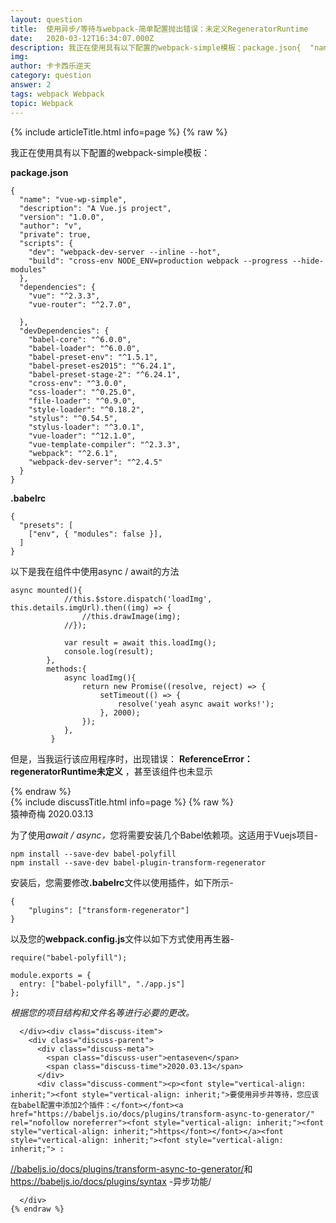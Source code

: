 ```yaml
---
layout: question
title:  使用异步/等待与webpack-简单配置抛出错误：未定义RegeneratorRuntime
date:   2020-03-12T16:34:07.000Z
description: 我正在使用具有以下配置的webpack-simple模板：package.json{  "name"  "vue-wp-simple",  "...
img: 
author: 卡卡西乐逆天
category: question
answer: 2
tags: webpack Webpack
topic: Webpack
---
```

<div class="article-root">
  <div class="article">
    {% include articleTitle.html info=page %}
    {% raw %}
    <div class="article-content"><p><font style="vertical-align: inherit;"><font style="vertical-align: inherit;">我正在使用具有以下配置的webpack-simple模板：</font></font></p>

<p><strong><font style="vertical-align: inherit;"><font style="vertical-align: inherit;">package.json</font></font></strong></p>

<pre><code>{<font></font>
  "name": "vue-wp-simple",<font></font>
  "description": "A Vue.js project",<font></font>
  "version": "1.0.0",<font></font>
  "author": "v",<font></font>
  "private": true,<font></font>
  "scripts": {<font></font>
    "dev": "webpack-dev-server --inline --hot",<font></font>
    "build": "cross-env NODE_ENV=production webpack --progress --hide-modules"<font></font>
  },<font></font>
  "dependencies": {<font></font>
    "vue": "^2.3.3",<font></font>
    "vue-router": "^2.7.0",<font></font>
<font></font>
  },<font></font>
  "devDependencies": {<font></font>
    "babel-core": "^6.0.0",<font></font>
    "babel-loader": "^6.0.0",<font></font>
    "babel-preset-env": "^1.5.1",<font></font>
    "babel-preset-es2015": "^6.24.1",<font></font>
    "babel-preset-stage-2": "^6.24.1",<font></font>
    "cross-env": "^3.0.0",<font></font>
    "css-loader": "^0.25.0",<font></font>
    "file-loader": "^0.9.0",<font></font>
    "style-loader": "^0.18.2",<font></font>
    "stylus": "^0.54.5",<font></font>
    "stylus-loader": "^3.0.1",<font></font>
    "vue-loader": "^12.1.0",<font></font>
    "vue-template-compiler": "^2.3.3",<font></font>
    "webpack": "^2.6.1",<font></font>
    "webpack-dev-server": "^2.4.5"<font></font>
  }<font></font>
} <font></font>
</code></pre>

<p><strong><font style="vertical-align: inherit;"><font style="vertical-align: inherit;">.babelrc</font></font></strong></p>

<pre><code>{<font></font>
  "presets": [<font></font>
    ["env", { "modules": false }],<font></font>
  ]<font></font>
} <font></font>
</code></pre>

<p><font style="vertical-align: inherit;"><font style="vertical-align: inherit;">以下是我在组件中使用async / await的方法</font></font></p>

<pre><code>async mounted(){<font></font>
            //this.$store.dispatch('loadImg', this.details.imgUrl).then((img) =&gt; {<font></font>
                //this.drawImage(img);    <font></font>
            //});<font></font>
<font></font>
            var result = await this.loadImg();<font></font>
            console.log(result);<font></font>
        },<font></font>
        methods:{<font></font>
            async loadImg(){<font></font>
                return new Promise((resolve, reject) =&gt; {<font></font>
                    setTimeout(() =&gt; {<font></font>
                        resolve('yeah async await works!');<font></font>
                    }, 2000);<font></font>
                });<font></font>
            }, <font></font>
         }<font></font>
</code></pre>

<p><font style="vertical-align: inherit;"><font style="vertical-align: inherit;">但是，当我运行该应用程序时，出现错误：
 </font></font><strong><font style="vertical-align: inherit;"><font style="vertical-align: inherit;">ReferenceError：regeneratorRuntime未定义</font></font></strong><font style="vertical-align: inherit;"><font style="vertical-align: inherit;"> 
，甚至该组件也未显示</font></font></p></div>
    {% endraw %}
  </div>

  <div class="discuss-wrapper">
    {% include discussTitle.html info=page %}
    {% raw %}
    <div class="discuss-item">
        <div class="discuss-parent">
          <div class="discuss-meta">
            <span class="discuss-user">猿神奇梅</span>
            <span class="discuss-time">2020.03.13</span>
          </div>
          <div class="discuss-comment"><p><font style="vertical-align: inherit;"><font style="vertical-align: inherit;">为了使用</font></font><em><font style="vertical-align: inherit;"><font style="vertical-align: inherit;">await / async，</font></font></em><font style="vertical-align: inherit;"><font style="vertical-align: inherit;">您将需要安装几个Babel依赖项。</font><font style="vertical-align: inherit;">这适用于Vuejs项目-</font></font></p>

<pre><code>npm install --save-dev babel-polyfill<font></font>
npm install --save-dev babel-plugin-transform-regenerator<font></font>
</code></pre>

<p><font style="vertical-align: inherit;"><font style="vertical-align: inherit;">安装后，您需要修改</font></font><strong><font style="vertical-align: inherit;"><font style="vertical-align: inherit;">.babelrc</font></font></strong><font style="vertical-align: inherit;"><font style="vertical-align: inherit;">文件以使用插件，如下所示-</font></font></p>

<pre><code>{<font></font>
    "plugins": ["transform-regenerator"]<font></font>
}<font></font>
</code></pre>

<p><font style="vertical-align: inherit;"><font style="vertical-align: inherit;">以及您的</font></font><strong><font style="vertical-align: inherit;"><font style="vertical-align: inherit;">webpack.config.js</font></font></strong><font style="vertical-align: inherit;"><font style="vertical-align: inherit;">文件以如下方式使用再生器-</font></font></p>

<pre><code>require("babel-polyfill");<font></font>
<font></font>
module.exports = {<font></font>
  entry: ["babel-polyfill", "./app.js"]<font></font>
};<font></font>
</code></pre>

<p><em><font style="vertical-align: inherit;"><font style="vertical-align: inherit;">根据您的项目结构和文件名等进行必要的更改。</font></font></em></p></div>
        </div>
        
      </div><div class="discuss-item">
        <div class="discuss-parent">
          <div class="discuss-meta">
            <span class="discuss-user">entaseven</span>
            <span class="discuss-time">2020.03.13</span>
          </div>
          <div class="discuss-comment"><p><font style="vertical-align: inherit;"><font style="vertical-align: inherit;">要使用异步并等待，您应该在babel配置中添加2个插件：</font></font><a href="https://babeljs.io/docs/plugins/transform-async-to-generator/" rel="nofollow noreferrer"><font style="vertical-align: inherit;"><font style="vertical-align: inherit;">https</font></font></a><font style="vertical-align: inherit;"><font style="vertical-align: inherit;"> :
 </font><a href="https://babeljs.io/docs/plugins/transform-async-to-generator/" rel="nofollow noreferrer"><font style="vertical-align: inherit;">//babeljs.io/docs/plugins/transform-async-to-generator/</font></a><font style="vertical-align: inherit;">和</font></font><a href="https://babeljs.io/docs/plugins/syntax-async-functions/" rel="nofollow noreferrer"><font style="vertical-align: inherit;"><font style="vertical-align: inherit;">https://babeljs.io/docs/plugins/syntax -异步功能/</font></font></a></p></div>
        </div>
        
      </div>
    {% endraw %}
  </div>
<div>
